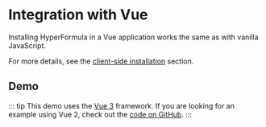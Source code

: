 # Integration with Vue

Installing HyperFormula in a Vue application works the same as with vanilla JavaScript.

For more details, see the [client-side installation](client-side-installation.md) section.

## Demo

::: tip
This demo uses the [Vue 3](https://v3.vuejs.org/) framework. If you are looking for an example using Vue 2, check out the [code on GitHub](https://github.com/handsontable/hyperformula-demos/tree/2.5.x/vue-demo).
:::

<iframe
  :src="`https://codesandbox.io/p/devbox/github/handsontable/hyperformula-demos/tree/2.6.x/vue-3-demo?v=${$page.buildDateURIEncoded}`"
  style="width:100%; height:1070px; border:0; border-radius: 4px; overflow:hidden;"
  title="handsontable/hyperformula-demos: vue-demo"
  allow="accelerometer; ambient-light-sensor; camera; encrypted-media; geolocation; gyroscope; hid; microphone; midi; payment; usb; vr; xr-spatial-tracking"
  sandbox="allow-forms allow-modals allow-popups allow-presentation allow-same-origin allow-scripts">
</iframe>
